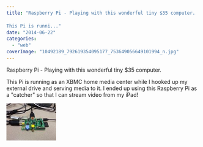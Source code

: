 ```yaml
---
title: "Raspberry Pi - Playing with this wonderful tiny $35 computer. 

This Pi is runni..."
date: "2014-06-22"
categories: 
  - "web"
coverImage: "10492189_792619354095177_753649056649101994_n.jpg"
---
```


Raspberry Pi - Playing with this wonderful tiny $35 computer.  
  
This Pi is running as an XBMC home media center while I hooked up my external drive and serving media to it. I ended up using this Raspberry Pi as a "catcher" so that I can stream video from my iPad!  
  
[![](images/10492189_792619354095177_753649056649101994_n.jpg)](https://www.facebook.com/iCosmoGeek/photos/a.634427076581073.1073741826.132336730123446/792619354095177/?type=1&relevant_count=1)
